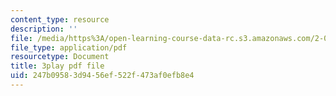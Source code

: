 ```yaml
---
content_type: resource
description: ''
file: /media/https%3A/open-learning-course-data-rc.s3.amazonaws.com/2-003sc-engineering-dynamics-fall-2011/247b09583d9456ef522f473af0efb8e4_jROTMB142T0.pdf
file_type: application/pdf
resourcetype: Document
title: 3play pdf file
uid: 247b0958-3d94-56ef-522f-473af0efb8e4
---
```

